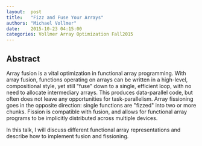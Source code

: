 ```yaml
--- 
layout:  post 
title:   "Fizz and Fuse Your Arrays"
authors: "Michael Vollmer" 
date:    2015-10-23 04:15:00 
categories: Vollmer Array Optimization Fall2015
--- 
```

## Abstract

Array fusion is a vital optimization in functional array programming. With array
fusion, functions operating on arrays can be written in a high-level,
compositional style, yet still "fuse" down to a single, efficient loop, with no
need to allocate intermediary arrays. This produces data-parallel code, but
often does not leave any opportunities for task-parallelism. Array fissioning
goes in the opposite direction: single functions are "fizzed" into two or more
chunks. Fission is compatible with fusion, and allows for functional array
programs to be implicitly distributed across multiple devices.

In this talk, I will discuss different functional array representations and
describe how to implement fusion and fissioning.
